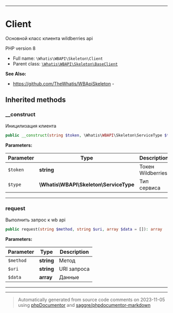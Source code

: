 ***

# Client

Основной класс клиента
wildberries api

PHP version 8

* Full name: `\Whatis\WBAPI\Skeleton\Client`
* Parent class: [`\Whatis\WBAPI\Skeleton\BaseClient`](./BaseClient.md)

**See Also:**

* https://github.com/TheWhatis/WBApiSkeleton - 






## Inherited methods


### __construct

Иницилизация клиента

```php
public __construct(string $token, \Whatis\WBAPI\Skeleton\ServiceType $type): mixed
```








**Parameters:**

| Parameter | Type | Description |
|-----------|------|-------------|
| `$token` | **string** | Токен Wildberries |
| `$type` | **\Whatis\WBAPI\Skeleton\ServiceType** | Тип сервиса |




***

### request

Выполнить запрос к wb api

```php
public request(string $method, string $uri, array $data = []): array
```








**Parameters:**

| Parameter | Type | Description |
|-----------|------|-------------|
| `$method` | **string** | Метод |
| `$uri` | **string** | URI запроса |
| `$data` | **array** | Данные |




***


***
> Automatically generated from source code comments on 2023-11-05 using [phpDocumentor](http://www.phpdoc.org/) and [saggre/phpdocumentor-markdown](https://github.com/Saggre/phpDocumentor-markdown)
